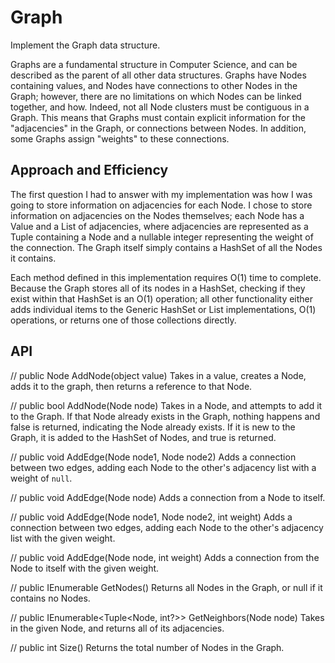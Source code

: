 # Graph
Implement the Graph data structure.

Graphs are a fundamental structure in Computer Science, and can be described as the parent of all other data structures. 
Graphs have Nodes containing values, and Nodes have connections to other Nodes in the Graph; however, there are no limitations on which Nodes can be linked together, and how. 
Indeed, not all Node clusters must be contiguous in a Graph. This means that Graphs must contain explicit information for the "adjacencies" in the Graph,
or connections between Nodes. In addition, some Graphs assign "weights" to these connections. 

## Approach and Efficiency
The first question I had to answer with my implementation was how I was going to store information on adjacencies for each Node.
I chose to store information on adjacencies on the Nodes themselves; each Node has a Value and a List of adjacencies,
where adjacencies are represented as a Tuple containing a Node and a nullable integer representing the weight of the connection.
The Graph itself simply contains a HashSet of all the Nodes it contains. 

Each method defined in this implementation requires O(1) time to complete. Because the Graph stores all of its nodes in a HashSet, checking if they exist within that HashSet is an O(1) operation; all other functionality either adds individual items to the Generic HashSet or List implementations, O(1) operations, or returns one of those collections directly.

## API
// public Node AddNode(object value)
Takes in a value, creates a Node, adds it to the graph, then returns a reference to that Node. 

// public bool AddNode(Node node)
Takes in a Node, and attempts to add it to the Graph. If that Node already exists in the Graph, nothing happens and false is returned, indicating the Node already exists.
If it is new to the Graph, it is added to the HashSet of Nodes, and true is returned.

// public void AddEdge(Node node1, Node node2)
Adds a connection between two edges, adding each Node to the other's adjacency list with a weight of `null`.

// public void AddEdge(Node node)
Adds a connection from a Node to itself. 

// public void AddEdge(Node node1, Node node2, int weight)
Adds a connection between two edges, adding each Node to the other's adjacency list with the given weight.

// public void AddEdge(Node node, int weight)
Adds a connection from the Node to itself with the given weight.

// public IEnumerable<Node> GetNodes()
Returns all Nodes in the Graph, or null if it contains no Nodes.

// public IEnumerable<Tuple<Node, int?>> GetNeighbors(Node node)
Takes in the given Node, and returns all of its adjacencies.

// public int Size() 
Returns the total number of Nodes in the Graph.
